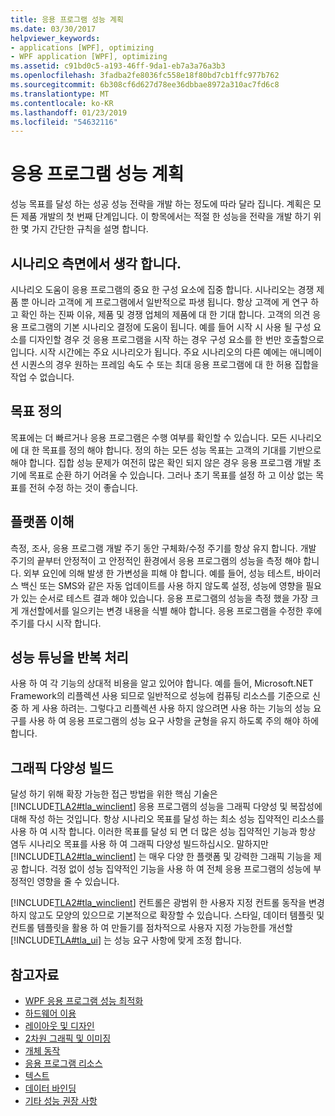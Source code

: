 ```yaml
---
title: 응용 프로그램 성능 계획
ms.date: 03/30/2017
helpviewer_keywords:
- applications [WPF], optimizing
- WPF application [WPF], optimizing
ms.assetid: c91bd0c5-a193-46ff-9da1-eb7a3a76a3b3
ms.openlocfilehash: 3fadba2fe8036fc558e18f80bd7cb1ffc977b762
ms.sourcegitcommit: 6b308cf6d627d78ee36dbbae8972a310ac7fd6c8
ms.translationtype: MT
ms.contentlocale: ko-KR
ms.lasthandoff: 01/23/2019
ms.locfileid: "54632116"
---
```

# <a name="planning-for-application-performance"></a>응용 프로그램 성능 계획
성능 목표를 달성 하는 성공 성능 전략을 개발 하는 정도에 따라 달라 집니다. 계획은 모든 제품 개발의 첫 번째 단계입니다. 이 항목에서는 적절 한 성능을 전략을 개발 하기 위한 몇 가지 간단한 규칙을 설명 합니다.  
  
## <a name="think-in-terms-of-scenarios"></a>시나리오 측면에서 생각 합니다.  
 시나리오 도움이 응용 프로그램의 중요 한 구성 요소에 집중 합니다. 시나리오는 경쟁 제품 뿐 아니라 고객에 게 프로그램에서 일반적으로 파생 됩니다. 항상 고객에 게 연구 하 고 확인 하는 진짜 이유, 제품 및 경쟁 업체의 제품에 대 한 기대 합니다. 고객의 의견 응용 프로그램의 기본 시나리오 결정에 도움이 됩니다. 예를 들어 시작 시 사용 될 구성 요소를 디자인할 경우 것 응용 프로그램을 시작 하는 경우 구성 요소를 한 번만 호출할으로입니다. 시작 시간에는 주요 시나리오가 됩니다. 주요 시나리오의 다른 예에는 애니메이션 시퀀스의 경우 원하는 프레임 속도 수 또는 최대 응용 프로그램에 대 한 허용 집합을 작업 수 없습니다.  
  
## <a name="define-goals"></a>목표 정의  
 목표에는 더 빠르거나 응용 프로그램은 수행 여부를 확인할 수 있습니다. 모든 시나리오에 대 한 목표를 정의 해야 합니다. 정의 하는 모든 성능 목표는 고객의 기대를 기반으로 해야 합니다. 집합 성능 문제가 여전히 많은 확인 되지 않은 경우 응용 프로그램 개발 초기에 목표로 순환 하기 어려울 수 있습니다. 그러나 초기 목표를 설정 하 고 이상 없는 목표를 전혀 수정 하는 것이 좋습니다.  
  
## <a name="understand-your-platform"></a>플랫폼 이해  
 측정, 조사, 응용 프로그램 개발 주기 동안 구체화/수정 주기를 항상 유지 합니다. 개발 주기의 끝부터 안정적이 고 안정적인 환경에서 응용 프로그램의 성능을 측정 해야 합니다. 외부 요인에 의해 발생 한 가변성을 피해 야 합니다. 예를 들어, 성능 테스트, 바이러스 백신 또는 SMS와 같은 자동 업데이트를 사용 하지 않도록 설정, 성능에 영향을 필요가 있는 순서로 테스트 결과 해야 있습니다. 응용 프로그램의 성능을 측정 했을 가장 크게 개선할에서를 일으키는 변경 내용을 식별 해야 합니다. 응용 프로그램을 수정한 후에 주기를 다시 시작 합니다.  
  
## <a name="make-performance-tuning-an-iterative-process"></a>성능 튜닝을 반복 처리  
 사용 하 여 각 기능의 상대적 비용을 알고 있어야 합니다. 예를 들어, Microsoft.NET Framework의 리플렉션 사용 되므로 일반적으로 성능에 컴퓨팅 리소스를 기준으로 신중 하 게 사용 하려는. 그렇다고 리플렉션 사용 하지 않으려면 사용 하는 기능의 성능 요구를 사용 하 여 응용 프로그램의 성능 요구 사항을 균형을 유지 하도록 주의 해야 하에 합니다.  
  
## <a name="build-towards-graphical-richness"></a>그래픽 다양성 빌드  
 달성 하기 위해 확장 가능한 접근 방법을 위한 핵심 기술은 [!INCLUDE[TLA2#tla_winclient](../../../../includes/tla2sharptla-winclient-md.md)] 응용 프로그램의 성능을 그래픽 다양성 및 복잡성에 대해 작성 하는 것입니다. 항상 시나리오 목표를 달성 하는 최소 성능 집약적인 리소스를 사용 하 여 시작 합니다. 이러한 목표를 달성 되 면 더 많은 성능 집약적인 기능과 항상 염두 시나리오 목표를 사용 하 여 그래픽 다양성 빌드하십시오. 말하지만 [!INCLUDE[TLA2#tla_winclient](../../../../includes/tla2sharptla-winclient-md.md)] 는 매우 다양 한 플랫폼 및 강력한 그래픽 기능을 제공 합니다. 걱정 없이 성능 집약적인 기능을 사용 하 여 전체 응용 프로그램의 성능에 부정적인 영향을 줄 수 있습니다.  
  
 [!INCLUDE[TLA2#tla_winclient](../../../../includes/tla2sharptla-winclient-md.md)] 컨트롤은 광범위 한 사용자 지정 컨트롤 동작을 변경 하지 않고도 모양의 있으므로 기본적으로 확장할 수 있습니다. 스타일, 데이터 템플릿 및 컨트롤 템플릿을 활용 하 여 만들기를 점차적으로 사용자 지정 가능한를 개선할 [!INCLUDE[TLA#tla_ui](../../../../includes/tlasharptla-ui-md.md)] 는 성능 요구 사항에 맞게 조정 합니다.  
  
## <a name="see-also"></a>참고자료
- [WPF 응용 프로그램 성능 최적화](../../../../docs/framework/wpf/advanced/optimizing-wpf-application-performance.md)
- [하드웨어 이용](../../../../docs/framework/wpf/advanced/optimizing-performance-taking-advantage-of-hardware.md)
- [레이아웃 및 디자인](../../../../docs/framework/wpf/advanced/optimizing-performance-layout-and-design.md)
- [2차원 그래픽 및 이미징](../../../../docs/framework/wpf/advanced/optimizing-performance-2d-graphics-and-imaging.md)
- [개체 동작](../../../../docs/framework/wpf/advanced/optimizing-performance-object-behavior.md)
- [응용 프로그램 리소스](../../../../docs/framework/wpf/advanced/optimizing-performance-application-resources.md)
- [텍스트](../../../../docs/framework/wpf/advanced/optimizing-performance-text.md)
- [데이터 바인딩](../../../../docs/framework/wpf/advanced/optimizing-performance-data-binding.md)
- [기타 성능 권장 사항](../../../../docs/framework/wpf/advanced/optimizing-performance-other-recommendations.md)
